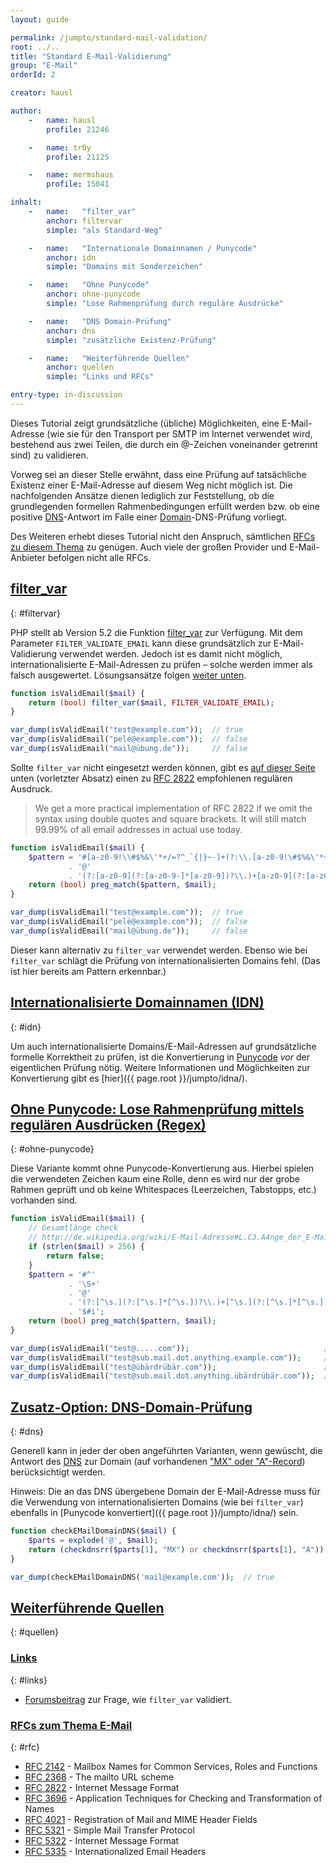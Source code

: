 ```yaml
---
layout: guide

permalink: /jumpto/standard-mail-validation/
root: ../..
title: "Standard E-Mail-Validierung"
group: "E-Mail"
orderId: 2

creator: hausl

author:
    -   name: hausl
        profile: 21246

    -   name: tr0y
        profile: 21125

    -   name: mermshaus
        profile: 15041

inhalt:
    -   name:   "filter_var"
        anchor: filtervar
        simple: "als Standard-Weg"

    -   name:   "Internationale Domainnamen / Punycode"
        anchor: idn
        simple: "Domains mit Sonderzeichen"

    -   name:   "Ohne Punycode"
        anchor: ohne-punycode
        simple: "Lose Rahmenprüfung durch reguläre Ausdrücke"

    -   name:   "DNS Domain-Prüfung"
        anchor: dns
        simple: "zusätzliche Existenz-Prüfung"

    -   name:   "Weiterführende Quellen"
        anchor: quellen
        simple: "Links und RFCs"

entry-type: in-discussion
---
```


Dieses Tutorial zeigt grundsätzliche (übliche) Möglichkeiten, eine E-Mail-Adresse (wie sie für den Transport per SMTP im Internet verwendet wird, bestehend aus zwei Teilen, die durch ein @-Zeichen voneinander getrennt sind) zu validieren.

<div class="alert alert-info">
    Vorweg sei an dieser Stelle erwähnt, dass eine Prüfung auf tatsächliche Existenz einer E-Mail-Adresse auf diesem Weg nicht möglich ist. Die nachfolgenden Ansätze dienen lediglich zur Feststellung, ob die grundlegenden formellen Rahmenbedingungen erfüllt werden bzw. ob eine positive <a href="http://de.wikipedia.org/wiki/Domain_Name_System">DNS</a>-Antwort im Falle einer <a href="http://de.wikipedia.org/wiki/Domain">Domain</a>-DNS-Prüfung vorliegt.
</div>

Des Weiteren erhebt dieses Tutorial nicht den Anspruch, sämtlichen [RFCs zu diesem Thema](#rfc) zu genügen. Auch viele der großen Provider und E-Mail-Anbieter befolgen nicht alle RFCs.



## [filter_var](#filtervar)
{: #filtervar}

PHP stellt ab Version 5.2 die Funktion [filter_var](http://php.net/manual/de/function.filter-var.php) zur Verfügung. Mit dem Parameter `FILTER_VALIDATE_EMAIL` kann diese grundsätzlich zur E-Mail-Validierung verwendet werden. Jedoch ist es damit nicht möglich, internationalisierte E-Mail-Adressen zu prüfen – solche werden immer als falsch ausgewertet. Lösungsansätze folgen [weiter unten](#idn).

~~~ php
function isValidEmail($mail) {
    return (bool) filter_var($mail, FILTER_VALIDATE_EMAIL);
}

var_dump(isValidEmail("test@example.com"));  // true
var_dump(isValidEmail("pelé@example.com"));  // false
var_dump(isValidEmail("mail@übung.de"));     // false
~~~

Sollte `filter_var` nicht eingesetzt werden können, gibt es [auf dieser Seite](http://www.regular-expressions.info/email.html) unten (vorletzter Absatz) einen zu [RFC 2822](http://tools.ietf.org/html/rfc2822) empfohlenen regulären Ausdruck.

> We get a more practical implementation of RFC 2822 if we omit the syntax using double quotes and square brackets. It will still match 99.99% of all email addresses in actual use today.

~~~ php
function isValidEmail($mail) {
    $pattern = '#[a-z0-9!\\#$%&\'*+/=?^_`{|}~-]+(?:\\.[a-z0-9!\#$%&\'*+/=?^_`{|}~-]+)*'
             . '@'
             . '(?:[a-z0-9](?:[a-z0-9-]*[a-z0-9])?\\.)+[a-z0-9](?:[a-z0-9-]*[a-z0-9])?#i';
    return (bool) preg_match($pattern, $mail);
}

var_dump(isValidEmail("test@example.com"));  // true
var_dump(isValidEmail("pelé@example.com"));  // false
var_dump(isValidEmail("mail@übung.de"));     // false
~~~

Dieser kann alternativ zu `filter_var` verwendet werden. Ebenso wie bei `filter_var` schlägt die Prüfung von internationalisierten Domains fehl. (Das ist hier bereits am Pattern erkennbar.)



## [Internationalisierte Domainnamen (IDN)](#idn)
{: #idn}

Um auch internationalisierte Domains/E-Mail-Adressen auf grundsätzliche formelle Korrektheit zu prüfen, ist die Konvertierung in [Punycode](http://de.wikipedia.org/wiki/Punycode) *vor* der eigentlichen Prüfung nötig. Weitere Informationen und Möglichkeiten zur Konvertierung gibt es [hier]({{ page.root }}/jumpto/idna/).



## [Ohne Punycode: Lose Rahmenprüfung mittels regulären Ausdrücken (Regex)](#ohne-punycode)
{: #ohne-punycode}

Diese Variante kommt ohne Punycode-Konvertierung aus. Hierbei spielen die verwendeten Zeichen kaum eine Rolle, denn es wird nur der grobe Rahmen geprüft und ob keine Whitespaces (Leerzeichen, Tabstopps, etc.) vorhanden sind.

~~~ php
function isValidEmail($mail) {
    // Gesamtlänge check
    // http://de.wikipedia.org/wiki/E-Mail-Adresse#L.C3.A4nge_der_E-Mail-Adresse
    if (strlen($mail) > 256) {
        return false;
    }
    $pattern = '#^'
             . '\S+'
             . '@'
             . '(?:[^\s.](?:[^\s.]*[^\s.])?\\.)+[^\s.](?:[^\s.]*[^\s.])?'
             . '$#i';
    return (bool) preg_match($pattern, $mail);
}

var_dump(isValidEmail("test@.....com"));                              // false
var_dump(isValidEmail("test@sub.mail.dot.anything.example.com"));     // true
var_dump(isValidEmail("test@übärdrübär.com"));                        // true
var_dump(isValidEmail("test@sub.mail.dot.anything.übärdrübär.com"));  // true
~~~



## [Zusatz-Option: DNS-Domain-Prüfung](#dns)
{: #dns}

Generell kann in jeder der oben angeführten Varianten, wenn gewüscht, die Antwort des [DNS](http://de.wikipedia.org/wiki/Domain_Name_System) zur Domain (auf vorhandenen ["MX" oder "A"-Record](http://de.wikipedia.org/wiki/Domain_Name_System#Aufbau_der_DNS-Datenbank)) berücksichtigt werden.

Hinweis: Die an das DNS übergebene Domain der E-Mail-Adresse muss für die Verwendung von internationalisierten Domains (wie bei `filter_var`) ebenfalls in [Punycode konvertiert]({{ page.root }}/jumpto/idna/) sein.

~~~ php
function checkEMailDomainDNS($mail) {
    $parts = explode('@', $mail);
    return (checkdnsrr($parts[1], "MX") or checkdnsrr($parts[1], "A"));
}

var_dump(checkEMailDomainDNS('mail@example.com'));  // true
~~~



## [Weiterführende Quellen](#quellen)
{: #quellen}

### [Links](#links)
{: #links}

- [Forumsbeitrag][Forum] zur Frage, wie `filter_var` validiert.

[Forum]: https://www.php.de/forum/php-de-intern/wiki-diskussionsforum/103940-erledigt-sinnvolle-standard-verfahren-zur-e-mail-validierung?p=1136882#post1136882

### [RFCs zum Thema E-Mail](#rfc)
{: #rfc}

* [RFC 2142](http://tools.ietf.org/html/rfc2142) - Mailbox Names for Common Services, Roles and Functions
* [RFC 2368](http://tools.ietf.org/html/rfc2368) - The mailto URL scheme
* [RFC 2822](http://tools.ietf.org/html/rfc2822) - Internet Message Format
* [RFC 3696](http://tools.ietf.org/html/rfc3696) - Application Techniques for Checking and Transformation of Names
* [RFC 4021](http://tools.ietf.org/html/rfc4021) - Registration of Mail and MIME Header Fields
* [RFC 5321](http://tools.ietf.org/html/rfc5321) - Simple Mail Transfer Protocol
* [RFC 5322](http://tools.ietf.org/html/rfc5322) - Internet Message Format
* [RFC 5335](http://tools.ietf.org/html/rfc5335) - Internationalized Email Headers
